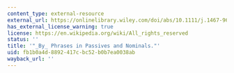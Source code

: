 ```yaml
---
content_type: external-resource
external_url: https://onlinelibrary.wiley.com/doi/abs/10.1111/j.1467-9612.2012.00171.x
has_external_license_warning: true
license: https://en.wikipedia.org/wiki/All_rights_reserved
status: ''
title: '"_By_ Phrases in Passives and Nominals."'
uid: fb1b0a4d-8892-417c-bc52-b0b7ea0038ab
wayback_url: ''
---
```

